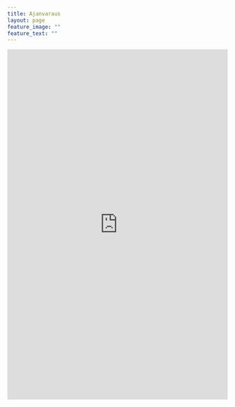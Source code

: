 ```yaml
---
title: Ajanvaraus
layout: page
feature_image: ""
feature_text: ""
---
```


<iframe
	src="https://app.acuityscheduling.com/schedule.php?owner=18231920"
	width="100%"
	height="800"
	frameBorder="0"
	class="acuity_iframe">	
</iframe>
<script src="https://embed.acuityscheduling.com/js/embed.js" type="text/javascript"></script>